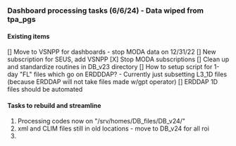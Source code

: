 ### Dashboard processing tasks (6/6/24) - Data wiped from tpa_pgs

#### Existing items
[] Move to VSNPP for dashboards - stop MODA data on 12/31/22
[] New subscription for SEUS, add VSNPP
[X] Stop MODA subscriptions 
[] Clean up and standardize routines in DB_v23 directory
[] How to setup script for 1-day "FL" files which go on ERDDDAP? - Currently just subsetting L3_1D files (because ERDDAP will not take files made w/gpt operator)
[] ERDDAP 1D files should be automated
 

#### Tasks to rebuild and streamline
1. Processing codes now on "/srv/homes/DB_files/DB_v24/"
2. xml and CLIM files still in old locations - move to DB_v24 for all roi
3. 








